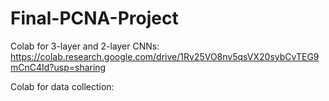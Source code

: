 # Final-PCNA-Project
Colab for 3-layer and 2-layer CNNs: https://colab.research.google.com/drive/1Rv25VO8nv5qsVX20sybCvTEG9mCnC4Id?usp=sharing

Colab for data collection: 
